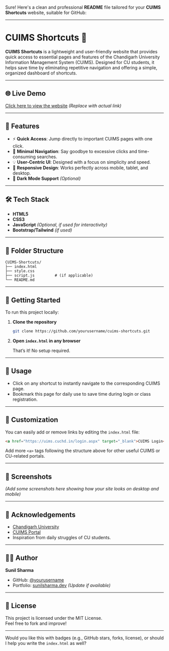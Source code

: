 Sure! Here's a clean and professional **README** file tailored for your **CUIMS Shortcuts** website, suitable for GitHub:

---

# CUIMS Shortcuts 🚀

**CUIMS Shortcuts** is a lightweight and user-friendly website that provides quick access to essential pages and features of the Chandigarh University Information Management System (CUIMS). Designed for CU students, it helps save time by eliminating repetitive navigation and offering a simple, organized dashboard of shortcuts.

---

## 🌐 Live Demo

[Click here to view the website](https://your-live-demo-link.com) *(Replace with actual link)*

---

## 📌 Features

- ⚡ **Quick Access**: Jump directly to important CUIMS pages with one click.
- 🧭 **Minimal Navigation**: Say goodbye to excessive clicks and time-consuming searches.
- 💡 **User-Centric UI**: Designed with a focus on simplicity and speed.
- 📱 **Responsive Design**: Works perfectly across mobile, tablet, and desktop.
- 🌙 **Dark Mode Support** *(Optional)*

---

## 🛠️ Tech Stack

- **HTML5**
- **CSS3**
- **JavaScript** *(Optional, if used for interactivity)*
- **Bootstrap/Tailwind** *(if used)*

---

## 📂 Folder Structure

```
CUIMS-Shortcuts/
├── index.html
├── style.css
├── script.js         # (if applicable)
└── README.md
```

---

## 🚀 Getting Started

To run this project locally:

1. **Clone the repository**
   ```bash
   git clone https://github.com/yourusername/cuims-shortcuts.git
   ```

2. **Open `index.html` in any browser**

   That’s it! No setup required.

---

## 🎯 Usage

- Click on any shortcut to instantly navigate to the corresponding CUIMS page.
- Bookmark this page for daily use to save time during login or class registration.

---

## 🧩 Customization

You can easily add or remove links by editing the `index.html` file:

```html
<a href="https://uims.cuchd.in/login.aspx" target="_blank">CUIMS Login</a>
```

Add more `<a>` tags following the structure above for other useful CUIMS or CU-related portals.

---

## 📸 Screenshots

*(Add some screenshots here showing how your site looks on desktop and mobile)*

---

## 🙌 Acknowledgements

- [Chandigarh University](https://www.cuchd.in/)
- [CUIMS Portal](https://uims.cuchd.in/)
- Inspiration from daily struggles of CU students.

---

## 🧑‍💻 Author

**Sunil Sharma**

- GitHub: [@yourusername](https://github.com/yourusername)
- Portfolio: [sunilsharma.dev](https://sunilsharma.dev) *(Update if available)*

---

## 📜 License

This project is licensed under the MIT License.  
Feel free to fork and improve!

---

Would you like this with badges (e.g., GitHub stars, forks, license), or should I help you write the `index.html` as well?
